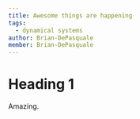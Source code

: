 ```yaml
---
title: Awesome things are happening
tags:
  - dynamical systems
author: Brian-DePasquale
member: Brian-DePasquale
---
```


# Heading 1

Amazing. 
